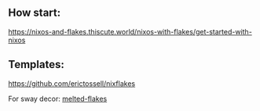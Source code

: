 ## How start:

https://nixos-and-flakes.thiscute.world/nixos-with-flakes/get-started-with-nixos

## Templates:

https://github.com/erictossell/nixflakes

For sway decor:
[melted-flakes](https://github.com/Ruixi-rebirth/melted-flakes/tree/main)

